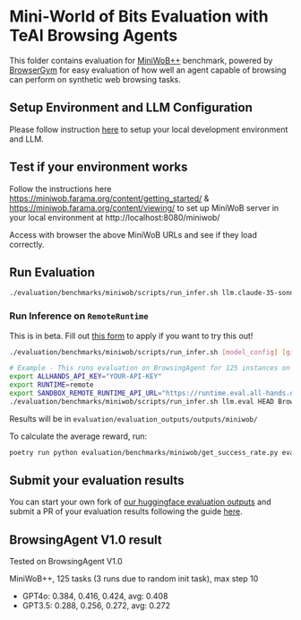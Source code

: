 # Mini-World of Bits Evaluation with TeAI Browsing Agents

This folder contains evaluation for [MiniWoB++](https://miniwob.farama.org/) benchmark, powered by [BrowserGym](https://github.com/ServiceNow/BrowserGym) for easy evaluation of how well an agent capable of browsing can perform on synthetic web browsing tasks.

## Setup Environment and LLM Configuration

Please follow instruction [here](../../README.md#setup) to setup your local development environment and LLM.

## Test if your environment works

Follow the instructions here https://miniwob.farama.org/content/getting_started/ & https://miniwob.farama.org/content/viewing/
to set up MiniWoB server in your local environment at http://localhost:8080/miniwob/

Access with browser the above MiniWoB URLs and see if they load correctly.

## Run Evaluation

```sh
./evaluation/benchmarks/miniwob/scripts/run_infer.sh llm.claude-35-sonnet-eval
```

### Run Inference on `RemoteRuntime`

This is in beta. Fill out [this form](https://docs.google.com/forms/d/e/1FAIpQLSckVz_JFwg2_mOxNZjCtr7aoBFI2Mwdan3f75J_TrdMS1JV2g/viewform) to apply if you want to try this out!


```bash
./evaluation/benchmarks/miniwob/scripts/run_infer.sh [model_config] [git-version] [agent] [note] [eval_limit] [num_workers]

# Example - This runs evaluation on BrowsingAgent for 125 instances on miniwob, with 2 workers running in parallel
export ALLHANDS_API_KEY="YOUR-API-KEY"
export RUNTIME=remote
export SANDBOX_REMOTE_RUNTIME_API_URL="https://runtime.eval.all-hands.dev"
./evaluation/benchmarks/miniwob/scripts/run_infer.sh llm.eval HEAD BrowsingAgent "" 125 2
```

Results will be in `evaluation/evaluation_outputs/outputs/miniwob/`

To calculate the average reward, run:

```sh
poetry run python evaluation/benchmarks/miniwob/get_success_rate.py evaluation/evaluation_outputs/outputs/miniwob/SOME_AGENT/EXP_NAME/output.jsonl
```

## Submit your evaluation results

You can start your own fork of [our huggingface evaluation outputs](https://huggingface.co/spaces/TeAI/evaluation) and submit a PR of your evaluation results following the guide [here](https://huggingface.co/docs/hub/en/repositories-pull-requests-discussions#pull-requests-and-discussions).

## BrowsingAgent V1.0 result

Tested on BrowsingAgent V1.0

MiniWoB++, 125 tasks (3 runs due to random init task), max step 10

- GPT4o: 0.384, 0.416, 0.424, avg: 0.408
- GPT3.5: 0.288, 0.256, 0.272, avg: 0.272
